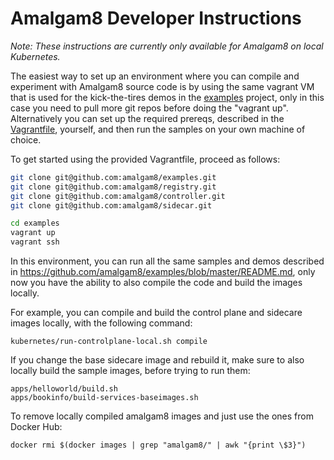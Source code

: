 # Amalgam8 Developer Instructions

*Note: These instructions are currently only available for Amalgam8 on local Kubernetes.*

The easiest way to set up an environment where you can compile and experiment with Amalgam8 source code
is by using the same vagrant VM that is used for the kick-the-tires demos in
the [examples](https://github.com/amalgam8/examples) project, only in this case you need to pull more
git repos before doing the "vagrant up".
Alternatively you can set up the required prereqs, described in the 
[Vagrantfile](https://github.com/amalgam8/examples/blob/master/Vagrantfile), yourself,
and then run the samples on your own machine of choice.

To get started using the provided Vagrantfile, proceed as follows:

```bash
git clone git@github.com:amalgam8/examples.git
git clone git@github.com:amalgam8/registry.git
git clone git@github.com:amalgam8/controller.git
git clone git@github.com:amalgam8/sidecar.git

cd examples
vagrant up
vagrant ssh
```

In this environment, you can run all the same samples and demos described in https://github.com/amalgam8/examples/blob/master/README.md,
only now you have the ability to also compile the code and build the images locally.

For example, you can compile and build the control plane and sidecare images locally, with the following command:

```
kubernetes/run-controlplane-local.sh compile
```

If you change the base sidecare image and rebuild it, make sure to also locally build the sample images,
before trying to run them:

```
apps/helloworld/build.sh
apps/bookinfo/build-services-baseimages.sh
```

To remove locally compiled amalgam8 images and just use the ones from Docker Hub:

```
docker rmi $(docker images | grep "amalgam8/" | awk "{print \$3}")
```
